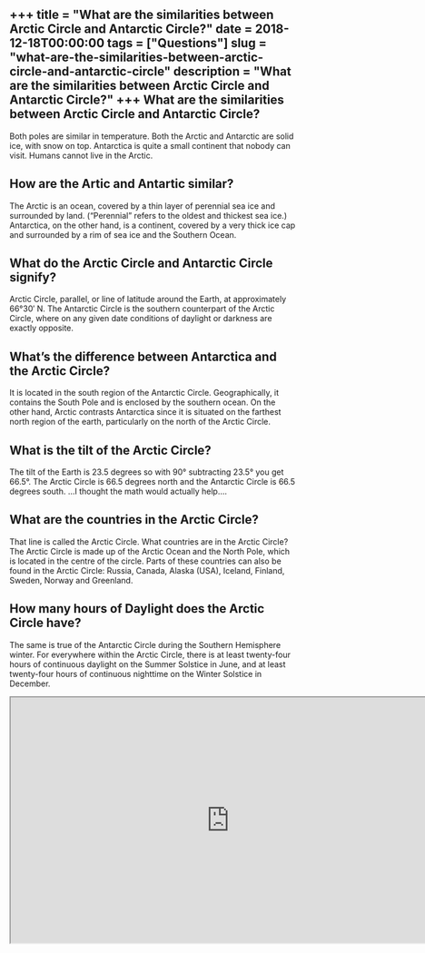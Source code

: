 +++
title = "What are the similarities between Arctic Circle and Antarctic Circle?"
date = 2018-12-18T00:00:00
tags = ["Questions"]
slug = "what-are-the-similarities-between-arctic-circle-and-antarctic-circle"
description = "What are the similarities between Arctic Circle and Antarctic Circle?"
+++
What are the similarities between Arctic Circle and Antarctic Circle?
---------------------------------------------------------------------

Both poles are similar in temperature. Both the Arctic and Antarctic are solid ice, with snow on top. Antarctica is quite a small continent that nobody can visit. Humans cannot live in the Arctic.

How are the Artic and Antartic similar?
---------------------------------------

The Arctic is an ocean, covered by a thin layer of perennial sea ice and surrounded by land. (“Perennial” refers to the oldest and thickest sea ice.) Antarctica, on the other hand, is a continent, covered by a very thick ice cap and surrounded by a rim of sea ice and the Southern Ocean.

What do the Arctic Circle and Antarctic Circle signify?
-------------------------------------------------------

Arctic Circle, parallel, or line of latitude around the Earth, at approximately 66°30′ N. The Antarctic Circle is the southern counterpart of the Arctic Circle, where on any given date conditions of daylight or darkness are exactly opposite.

What’s the difference between Antarctica and the Arctic Circle?
---------------------------------------------------------------

It is located in the south region of the Antarctic Circle. Geographically, it contains the South Pole and is enclosed by the southern ocean. On the other hand, Arctic contrasts Antarctica since it is situated on the farthest north region of the earth, particularly on the north of the Arctic Circle.

What is the tilt of the Arctic Circle?
--------------------------------------

The tilt of the Earth is 23.5 degrees so with 90° subtracting 23.5° you get 66.5°. The Arctic Circle is 66.5 degrees north and the Antarctic Circle is 66.5 degrees south. …I thought the math would actually help….

What are the countries in the Arctic Circle?
--------------------------------------------

That line is called the Arctic Circle. What countries are in the Arctic Circle? The Arctic Circle is made up of the Arctic Ocean and the North Pole, which is located in the centre of the circle. Parts of these countries can also be found in the Arctic Circle: Russia, Canada, Alaska (USA), Iceland, Finland, Sweden, Norway and Greenland.

How many hours of Daylight does the Arctic Circle have?
-------------------------------------------------------

The same is true of the Antarctic Circle during the Southern Hemisphere winter. For everywhere within the Arctic Circle, there is at least twenty-four hours of continuous daylight on the Summer Solstice in June, and at least twenty-four hours of continuous nighttime on the Winter Solstice in December.

<iframe allow="accelerometer; autoplay; clipboard-write; encrypted-media; gyroscope; picture-in-picture" allowfullscreen="" class="__youtube_prefs__  epyt-is-override  no-lazyload" data-no-lazy="1" data-origheight="433" data-origwidth="770" data-skipgform_ajax_framebjll="" height="433" id="_ytid_86723" loading="lazy" src="https://www.youtube.com/embed/aNR5yHpnVdA?enablejsapi=1&autoplay=0&cc_load_policy=0&cc_lang_pref=&iv_load_policy=1&loop=0&modestbranding=0&rel=1&fs=1&playsinline=0&autohide=2&theme=dark&color=red&controls=1&" title="YouTube player" width="770"></iframe>